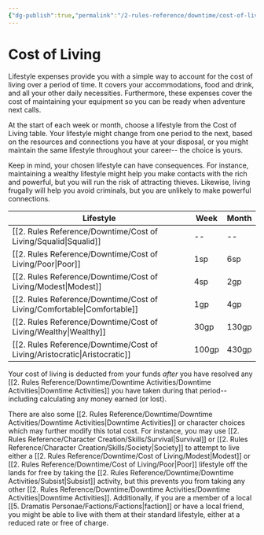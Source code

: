 ```yaml
---
{"dg-publish":true,"permalink":"/2-rules-reference/downtime/cost-of-living/cost-of-living/"}
---
```


# Cost of Living

Lifestyle expenses provide you with a simple way to account for the cost of living over a period of time. It covers your accommodations, food and drink, and all your other daily necessities. Furthermore, these expenses cover the cost of maintaining your equipment so you can be ready when adventure next calls. 

At the start of each week or month, choose a lifestyle from the Cost of Living table. Your lifestyle might change from one period to the next, based on the resources and connections you have at your disposal, or you might maintain the same lifestyle throughout your career-- the choice is yours. 

Keep in mind, your chosen lifestyle can have consequences. For instance, maintaining a wealthy lifestyle might help you make contacts with the rich and powerful, but you will run the risk of attracting thieves. Likewise, living frugally will help you avoid criminals, but you are unlikely to make powerful connections.

| Lifestyle    | Week  | Month |
| ------------ | ----- | ----- |
| [[2. Rules Reference/Downtime/Cost of Living/Squalid\|Squalid]]      | --    | --    |
| [[2. Rules Reference/Downtime/Cost of Living/Poor\|Poor]]         | 1sp   | 6sp   |
| [[2. Rules Reference/Downtime/Cost of Living/Modest\|Modest]]       | 4sp   | 2gp   |
| [[2. Rules Reference/Downtime/Cost of Living/Comfortable\|Comfortable]]  | 1gp   | 4gp   |
| [[2. Rules Reference/Downtime/Cost of Living/Wealthy\|Wealthy]]      | 30gp  | 130gp |
| [[2. Rules Reference/Downtime/Cost of Living/Aristocratic\|Aristocratic]] | 100gp | 430gp |{ #CostofLiving}


Your cost of living is deducted from your funds _after_ you have resolved any [[2. Rules Reference/Downtime/Downtime Activities/Downtime Activities\|Downtime Activities]] you have taken during that period-- including calculating any money earned (or lost). 

There are also some [[2. Rules Reference/Downtime/Downtime Activities/Downtime Activities\|Downtime Activities]] or character choices which may further modify this total cost. For instance, you may use [[2. Rules Reference/Character Creation/Skills/Survival\|Survival]] or [[2. Rules Reference/Character Creation/Skills/Society\|Society]] to attempt to live either a [[2. Rules Reference/Downtime/Cost of Living/Modest\|Modest]] or [[2. Rules Reference/Downtime/Cost of Living/Poor\|Poor]] lifestyle off the lands for free by taking the [[2. Rules Reference/Downtime/Downtime Activities/Subsist\|Subsist]] activity, but this prevents you from taking any other [[2. Rules Reference/Downtime/Downtime Activities/Downtime Activities\|Downtime Activities]]. Additionally, if you are a member of a local [[5. Dramatis Personae/Factions/Factions\|faction]] or have a local friend, you might be able to live with them at their standard lifestyle, either at a reduced rate or free of charge. 

